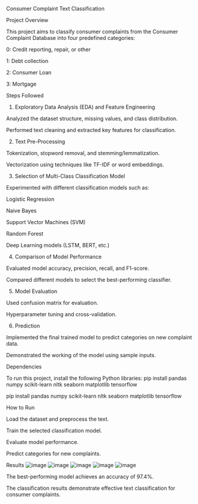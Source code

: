 Consumer Complaint Text Classification

Project Overview

This project aims to classify consumer complaints from the Consumer Complaint Database into four predefined categories:

0: Credit reporting, repair, or other

1: Debt collection

2: Consumer Loan

3: Mortgage

Steps Followed

1. Exploratory Data Analysis (EDA) and Feature Engineering

Analyzed the dataset structure, missing values, and class distribution.

Performed text cleaning and extracted key features for classification.

2. Text Pre-Processing

Tokenization, stopword removal, and stemming/lemmatization.

Vectorization using techniques like TF-IDF or word embeddings.

3. Selection of Multi-Class Classification Model

Experimented with different classification models such as:

Logistic Regression

Naive Bayes

Support Vector Machines (SVM)

Random Forest

Deep Learning models (LSTM, BERT, etc.)

4. Comparison of Model Performance

Evaluated model accuracy, precision, recall, and F1-score.

Compared different models to select the best-performing classifier.

5. Model Evaluation

Used confusion matrix for evaluation.


Hyperparameter tuning and cross-validation.

6. Prediction

Implemented the final trained model to predict categories on new complaint data.

Demonstrated the working of the model using sample inputs.

Dependencies

To run this project, install the following Python libraries:
pip install pandas numpy scikit-learn nltk seaborn matplotlib tensorflow

pip install pandas numpy scikit-learn nltk seaborn matplotlib tensorflow

How to Run

Load the dataset and preprocess the text.

Train the selected classification model.

Evaluate model performance.

Predict categories for new complaints.

Results
![image](https://github.com/user-attachments/assets/2714d733-d3b8-429c-b151-8fb990395f46)
![image](https://github.com/user-attachments/assets/7af404aa-8f57-49d5-a9bf-d561fe634241)
![image](https://github.com/user-attachments/assets/4ca9877f-e581-45c4-ab3b-8c1cddec90de)
![image](https://github.com/user-attachments/assets/ab940cf3-e86f-41d4-84ae-c4f864c2d429)
![image](https://github.com/user-attachments/assets/db4ad530-f611-4963-a23b-9b35e9aaa1bb)




The best-performing model achieves an accuracy of 97.4%.

The classification results demonstrate effective text classification for consumer complaints.


